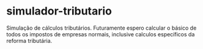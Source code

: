 # simulador-tributario
Simulação de cálculos tributários. Futuramente espero calcular o básico de todos os impostos de empresas normais, inclusive calculos específicos da reforma tributária.
